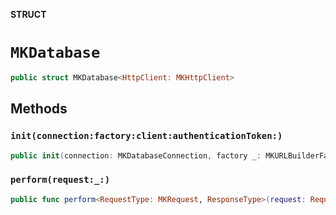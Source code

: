**STRUCT**

# `MKDatabase`

```swift
public struct MKDatabase<HttpClient: MKHttpClient>
```

## Methods
### `init(connection:factory:client:authenticationToken:)`

```swift
public init(connection: MKDatabaseConnection, factory _: MKURLBuilderFactory, client: HttpClient, authenticationToken: String? = nil)
```

### `perform(request:_:)`

```swift
public func perform<RequestType: MKRequest, ResponseType>(request: RequestType, _ callback: @escaping ((Result<ResponseType, Error>) -> Void)) where RequestType.Response == ResponseType
```
